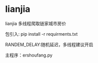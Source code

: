 # lianjia
lianjia
多线程爬取链家城市房价

包引入: pip install -r requirments.txt

RANDEM_DELAY:随机延迟，多线程建议开启

主程序：ershoufang.py
